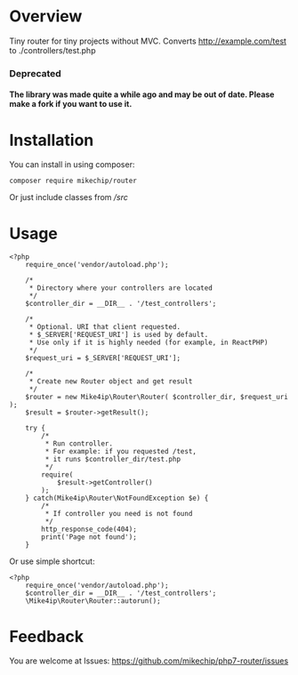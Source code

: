 # Overview

Tiny router for tiny projects without MVC.
Converts http://example.com/test to ./controllers/test.php

### Deprecated
#### The library was made quite a while ago and may be out of date. Please make a fork if you want to use it.

# Installation

You can install in using composer:

`composer require mikechip/router`

Or just include classes from _/src_

# Usage

```
<?php
    require_once('vendor/autoload.php');

    /*
     * Directory where your controllers are located
     */
    $controller_dir = __DIR__ . '/test_controllers';

    /*
     * Optional. URI that client requested.
     * $_SERVER['REQUEST_URI'] is used by default.
     * Use only if it is highly needed (for example, in ReactPHP)
     */
    $request_uri = $_SERVER['REQUEST_URI'];

    /*
     * Create new Router object and get result
     */
    $router = new Mike4ip\Router\Router( $controller_dir, $request_uri );
    $result = $router->getResult();

    try {
        /*
         * Run controller.
         * For example: if you requested /test,
         * it runs $controller_dir/test.php
         */
        require(
            $result->getController()
        );
    } catch(Mike4ip\Router\NotFoundException $e) {
        /*
         * If controller you need is not found
         */
        http_response_code(404);
        print('Page not found');
    }
```

Or use simple shortcut:

```
<?php
    require_once('vendor/autoload.php');
    $controller_dir = __DIR__ . '/test_controllers';
    \Mike4ip\Router\Router::autorun();
```

# Feedback

You are welcome at Issues: https://github.com/mikechip/php7-router/issues
